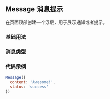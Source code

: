 ## Message 消息提示

在页面顶部创建一个浮层，用于展示通知或者提示。

<section class="example">
  <h3>基础用法</h3>

  <div>
    <div id="message1"></div>
  </div>
</section>

<section class="example">
  <h3>消息类型</h3>

  <div>
    <div id="message2"></div>
    <div id="message3"></div>
    <div id="message4"></div>
    <div id="message5"></div>
  </div>
</section>

### 代码示例
```javascript
Message({
  content: 'Awesome!',
  status: 'success'
})
```